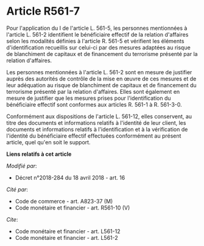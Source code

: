 # Article R561-7

Pour l'application du I de l'article L. 561-5, les personnes mentionnées à l'article L. 561-2 identifient le bénéficiaire
effectif de la relation d'affaires selon les modalités définies à l'article R. 561-5 et vérifient les éléments
d'identification recueillis sur celui-ci par des mesures adaptées au risque de blanchiment de capitaux et de financement du
terrorisme présenté par la relation d'affaires.

Les personnes mentionnées à l'article L. 561-2 sont en mesure de justifier auprès des autorités de contrôle de la mise en
œuvre de ces mesures et de leur adéquation au risque de blanchiment de capitaux et de financement du terrorisme présenté par
la relation d'affaires. Elles sont également en mesure de justifier que les mesures prises pour l'identification du
bénéficiaire effectif sont conformes aux articles R. 561-1 à R. 561-3-0.

Conformément aux dispositions de l'article L. 561-12, elles conservent, au titre des documents et informations relatifs à
l'identité de leur client, les documents et informations relatifs à l'identification et à la vérification de l'identité du
bénéficiaire effectif effectuées conformément au présent article, quel qu'en soit le support.

**Liens relatifs à cet article**

_Modifié par_:

  - Décret n°2018-284 du 18 avril 2018 - art. 16

_Cité par_:

  - Code de commerce - art. A823-37 (M)
  - Code monétaire et financier - art. R561-10 (V)

_Cite_:

  - Code monétaire et financier - art. L561-12
  - Code monétaire et financier - art. L561-2
